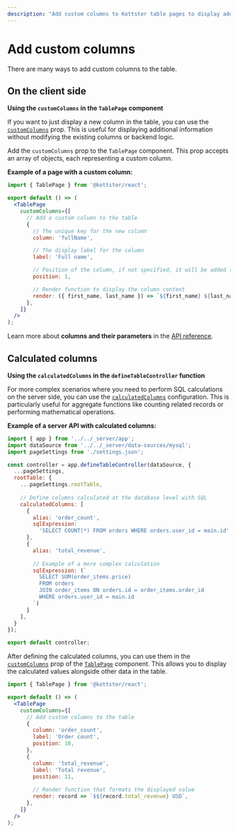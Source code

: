 ```yaml
---
description: "Add custom columns to Kottster table pages to display additional data. Learn how to create client-side and calculated columns."
---
```


# Add custom columns

There are many ways to add custom columns to the table. 

## On the client side

**Using the `customColumns` in the `TablePage` component**

If you want to just display a new column in the table, you can use the [`customColumns`](../../ui/table-page-component.md#customcolumns) prop. This is useful for displaying additional information without modifying the existing columns or backend logic.

Add the `customColumns` prop to the `TablePage` component. This prop accepts an array of objects, each representing a custom column.

**Example of a page with a custom column:**

```jsx [app/pages/users/index.jsx]
import { TablePage } from '@kottster/react';

export default () => (
  <TablePage
    customColumns={[
      // Add a custom column to the table
      {
        // The unique key for the new column
        column: 'fullName',

        // The display label for the column
        label: 'Full name',

        // Position of the column, if not specified, it will be added to the end
        position: 1,

        // Render function to display the column content
        render: ({ first_name, last_name }) => `${first_name} ${last_name}`,
      },
    ]}
  />
);
```

Learn more about **columns and their parameters** in the [API reference](../configuration/api.md#columns-1).

## Calculated columns

**Using the `calculatedColumns` in the `defineTableController` function**

For more complex scenarios where you need to perform SQL calculations on the server side, you can use the [`calculatedColumns`](../configuration/api.md#calculatedcolumns) configuration. This is particularly useful for aggregate functions like counting related records or performing mathematical operations.

**Example of a server API with calculated columns:**

```js [app/pages/users/api.server.js]
import { app } from '../../_server/app';
import dataSource from '../../_server/data-sources/mysql';
import pageSettings from './settings.json';

const controller = app.defineTableController(dataSource, {
  ...pageSettings,
  rootTable: {
    ...pageSettings.rootTable,
    
    // Define columns calculated at the database level with SQL
    calculatedColumns: [
      {
        alias: 'order_count',
        sqlExpression:
          'SELECT COUNT(*) FROM orders WHERE orders.user_id = main.id'
      },
      {
        alias: 'total_revenue',
  
        // Example of a more complex calculation
        sqlExpression: (`
          SELECT SUM(order_items.price) 
          FROM orders 
          JOIN order_items ON orders.id = order_items.order_id 
          WHERE orders.user_id = main.id
        `)
      }
    ],
  }
});

export default controller;
```

After defining the calculated columns, you can use them in the [`customColumns`](../../ui/table-page-component.md#customcolumns) prop of the [`TablePage`](../../ui/table-page-component.md) component. This allows you to display the calculated values alongside other data in the table.

```jsx [app/pages/users/index.jsx]
import { TablePage } from '@kottster/react';

export default () => (
  <TablePage
    customColumns={[
      // Add custom columns to the table
      {
        column: 'order_count',
        label: 'Order count',
        position: 10,
      },
      {
        column: 'total_revenue',
        label: 'Total revenue',
        position: 11,
        
        // Render function that formats the displayed value
        render: record => `$${record.total_revenue} USD`,
      },
    ]}
  />
);
```